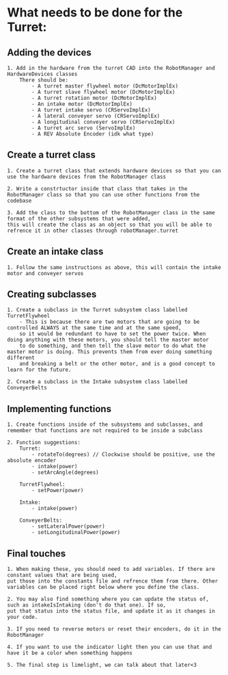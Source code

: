 # What needs to be done for the Turret: #

## Adding the devices
    1. Add in the hardware from the turret CAD into the RobotManager and HardwareDevices classes
        There should be:
            - A turret master flywheel motor (DcMotorImplEx)
            - A turret slave flywheel motor (DcMotorImplEx)
            - A turret rotation motor (DcMotorImplEx)
            - An intake motor (DcMotorImplEx)
            - A turret intake servo (CRServoImplEx)
            - A lateral conveyer servo (CRServoImplEx)
            - A longitudinal conveyer servo (CRServoImplEx)
            - A turret arc servo (ServoImplEx)
            - A REV Absolute Encoder (idk what type)

## Create a turret class
    1. Create a turret class that extends hardware devices so that you can use the hardware devices from the RobotManager class

    2. Write a constrtuctor inside that class that takes in the RobotManager class so that you can use other functions from the codebase

    3. Add the class to the bottom of the RobotManager class in the same format of the other subsystems that were added,
    this will create the class as an object so that you will be able to refrence it in other classes through robotManager.turret

## Create an intake class
    1. Follow the same instructions as above, this will contain the intake motor and conveyer servos

## Creating subclasses
    1. Create a subclass in the Turret subsystem class labelled TurretFlywheel
        - This is because there are two motors that are going to be controlled ALWAYS at the same time and at the same speed,
        so it would be redundant to have to set the power twice. When doing anything with these motors, you should tell the master motor
        to do something, and then tell the slave motor to do what the master motor is doing. This prevents them from ever doing something different
        and breaking a belt or the other motor, and is a good concept to learn for the future.

    2. Create a subclass in the Intake subsystem class labelled ConveyerBelts

## Implementing functions
    1. Create functions inside of the subsystems and subclasses, and remember that functions are not required to be inside a subclass

    2. Function suggestions:
        Turret:
            - rotateTo(degrees) // Clockwise should be positive, use the absolute encoder
            - intake(power)
            - setArcAngle(degrees)

        TurretFlywheel:
            - setPower(power)

        Intake:
            - intake(power)

        ConveyerBelts:
            - setLateralPower(power)
            - setLongitudinalPower(power)

## Final touches
    1. When making these, you should need to add variables. If there are constant values that are being used,
    put those into the constants file and refrence them from there. Other variables can be placed right below where you define the class.

    2. You may also find something where you can update the status of, such as intakeIsIntaking (don't do that one). If so,
    put that status into the status file, and update it as it changes in your code.

    3. If you need to reverse motors or reset their encoders, do it in the RobotManager

    4. If you want to use the indicator light then you can use that and have it be a color when something happens

    5. The final step is limelight, we can talk about that later<3